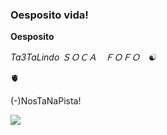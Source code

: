 ###  Oesposito vida!

 **Oesposito**

 _Ta3TaLindo
 ＳＯＣＡﾠＦＯＦＯㅤ☯️_

 🫀

 (-)NosTaNaPista!
 
![](https://www.gifcen.com/wp-content/uploads/2021/06/discord-gif-12.gif)
